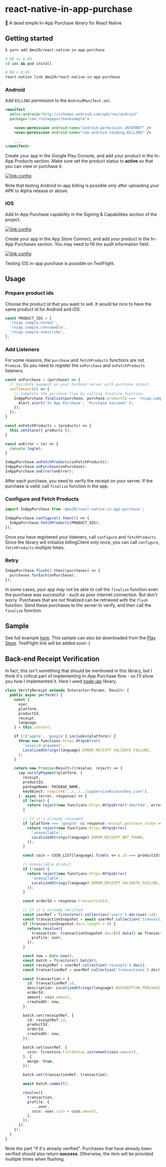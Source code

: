 # react-native-in-app-purchase
👻 A dead simple In-App Purchase library for React Native

## Getting started

```bash
$ yarn add @mu29/react-native-in-app-purchase

# RN >= 0.60
cd ios && pod install

# RN < 0.60
react-native link @mu29/react-native-in-app-purchase
```

### Android

Add `BILLING` permission to the `AndroidManifest.xml`.

```xml
<manifest
  xmlns:android="http://schemas.android.com/apk/res/android"
  package="com.rninapppurchasesample">

    <uses-permission android:name="android.permission.INTERNET" />
    <uses-permission android:name="com.android.vending.BILLING" />

    ...
</manifest>
```

Create your app in the Google Play Console, and add your product in the In-App Products section. Make sure set the product status to **active** so that you can view or purchase it.

[![link config](docs/android_1.png)](docs/android_1.png?raw=true)

Note that testing Android in-app billing is possible only after uploading your APK to Alpha release or above.

### iOS

Add In-App Purchase capability in the Signing & Capabilities section of the project.

[![link config](docs/ios_1.png)](docs/ios_1.png?raw=true)

Create your app in the App Store Connect, and add your product in the In-App Purchases section. You may need to fill the audit information field.

[![link config](docs/ios_2.png)](docs/ios_2.png?raw=true)

Testing iOS in-app purchase is possible on TestFlight.

## Usage

### Prepare product ids

Choose the product id that you want to sell. It would be nice to have the same product id for Android and iOS.

```javascript
const PRODUCT_IDS = [
  'rniap.sample.normal',
  'rniap.sample.consumable',
  'rniap.sample.subscribe',
];
```

### Add Listeners

For some reasons, the `purchase` and `fetchProducts` functions are not `Promise`. So you need to register the `onPurchase` and `onFetchProducts` listeners.

```javascript
const onPurchase = (purchase) => {
  // Validate payment on your backend server with purchase object.
  setTimeout(() => {
    // Complete the purchase flow by calling finalize function.
    InAppPurchase.finalize(purchase, purchase.productId === 'rniap.sample.consumable').then(() => {
      Alert.alert('In App Purchase', 'Purchase Succeed!');
    });
  });
}

const onFetchProducts = (products) => {
  this.setState({ products });
}

const onError = (e) => {
  console.log(e);
}

InAppPurchase.onFetchProducts(onFetchProducts);
InAppPurchase.onPurchase(onPurchase);
InAppPurchase.onError(onError);
```

After each purchase, you need to verify the receipt on your server. If the purchase is valid, call `finalize` function in the app.

### Configure and Fetch Products

```javascript
import InAppPurchase from '@mu29/react-native-in-app-purchase';

InAppPurchase.configure().then(() => {
  InAppPurchase.fetchProducts(PRODUCT_IDS);
});
```

Once you have registered your listeners, call `configure` and `fetchProducts`. Since the library will initialize billingClient only once, you can call `configure`, `fetchProducts` multiple times.

### Retry

```javascript
InAppPurchase.flush().then((purchases) => {
  purchases.forEach(onPurchase);
});
```

In some cases, your app may not be able to call the `finalize` function even the purchase was successful - such as poor internet connection. But don't worry. Purchases that are not finalized can be retrieved with the `flush` function. Send these purchases to the server to verify, and then call the `finalize` function.

## Sample

See full example [here](sample/App.js). This sample can also be downloaded from the [Play Store](https://play.google.com/store/apps/details?id=com.rninapppurchasesample). TestFlight link will be added soon :)

## Back-end Receipt Verification

In fact, this isn't something that should be mentioned in this library, but I think it's critical part of implementing In-App Purchase flow - so I'll show you how I implemented it. Here I used [node-iap](https://github.com/Wizcorp/node-iap) library.

```typescript
class VerifyReceipt extends Interactor<Params, Result> {
  public async perform() {
    const {
      user,
      platform,
      productId,
      receipt,
      language,
    } = this.context;

    if (!['apple', 'google'].includes(platform)) {
      throw new functions.https.HttpsError(
        'invalid-argument',
        LocalizedStrings(language).ERROR_RECEIPT_VALIDATE_FAILURE,
      );
    }

    return new Promise<Result>((resolve, reject) => {
      iap.verifyPayment(platform, {
        receipt,
        productId,
        packageName: PACKAGE_NAME,
        keyObject: require('../../../iapServiceAccountKey.json'),
      }, async (error, response) => {
        if (error) {
          return reject(new functions.https.HttpsError('aborted', error.message));
        }

        // If it's already consumed
        if (platform === 'google' && response.receipt.purchase_state === 1) {
          return reject(new functions.https.HttpsError(
            'unavailable',
            LocalizedStrings(language).ERROR_RECEIPT_NOT_FOUND,
          ));
        }

        const coin = COIN_LIST[language].find(c => c.id === productId);

        // Unavailable product
        if (!coin) {
          return reject(new functions.https.HttpsError(
            'unavailable',
            LocalizedStrings(language).ERROR_RECEIPT_VALIDATE_FAILURE,
          ));
        }

        const orderId = response.transactionId;

        // If it's already verified
        const userRef = firestore().collection('users').doc(user.id);
        const transactionSnapshot = await userRef.collection('transactions').where('orderId', '==', orderId).get();
        if (transactionSnapshot.docs.length > 0) {
          return resolve({
            transaction: transactionSnapshot.docs[0].data() as Transaction,
            profile: user,
          });
        }

        const now = Date.now();
        const batch = firestore().batch();
        const receiptRef = userRef.collection('receipts').doc();
        const transactionRef = userRef.collection('transactions').doc();

        const transaction = {
          id: transactionRef.id,
          description: LocalizedStrings(language).DESCRIPTION_PURCHASE_COIN,
          orderId,
          amount: coin.amount,
          createdAt: now,
        };

        batch.set(receiptRef, {
          id: receiptRef.id,
          productId,
          orderId,
          createdAt: now,
        });

        batch.set(userRef, {
          coin: firestore.FieldValue.increment(coin.amount),
        }, {
          merge: true,
        });

        batch.set(transactionRef, transaction);

        await batch.commit();

        resolve({
          transaction,
          profile: {
            ...user,
            coin: user.coin + coin.amount,
          },
        });
      });
    });
  }
}
```

Note the part "If it's already verified". Purchases that have already been verified should also return **success**. Otherwise, the item will be provided multiple times when flushing.
